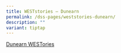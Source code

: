 ```yaml
---
title: WESTstories – Dunearn
permalink: /dss-pages/weststories-dunearn/
description: ""
variant: tiptap
---
```

<p><a href="/files/Dunearn_WESTories__website_.pdf" rel="noopener noreferrer nofollow" target="_blank">Dunearn WESTories</a>
</p>
